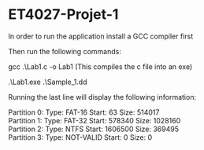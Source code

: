 # ET4027-Projet-1

In order to run the application install a GCC compiler first

Then run the following commands: 

gcc .\Lab1.c -o Lab1 (This compiles the c file into an exe)

.\Lab1.exe .\Sample_1.dd 


Running the last line will display the following information: 

Partition 0: Type: FAT-16       Start: 63           Size: 514017      
Partition 1: Type: FAT-32       Start: 578340       Size: 1028160     
Partition 2: Type: NTFS         Start: 1606500      Size: 369495      
Partition 3: Type: NOT-VALID    Start: 0            Size: 0
